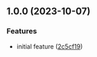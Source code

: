 ## 1.0.0 (2023-10-07)


### Features

* initial feature ([2c5cf19](https://github.com/SebastianWesolowski/s-formatters/commit/2c5cf193df4c4512d48fd70dca3ee88b89fb32f1))
